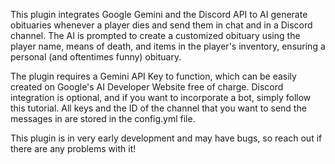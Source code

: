 This plugin integrates Google Gemini and the Discord API to AI generate obituaries whenever a player dies and send them in chat and in a Discord channel. The AI is prompted to create a customized obituary using the player name, means of death, and items in the player's inventory, ensuring a personal (and oftentimes funny) obituary.

The plugin requires a Gemini API Key to function, which can be easily created on Google's AI Developer Website free of charge. Discord integration is optional, and if you want to incorporate a bot, simply follow this tutorial. All keys and the ID of the channel that you want to send the messages in are stored in the config.yml file.

This plugin is in very early development and may have bugs, so reach out if there are any problems with it!
